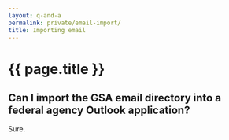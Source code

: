 ```yaml
---
layout: q-and-a
permalink: private/email-import/
title: Importing email
---
```

# {{ page.title }}

## Can I import the GSA email directory into a federal agency Outlook application?

Sure. 

